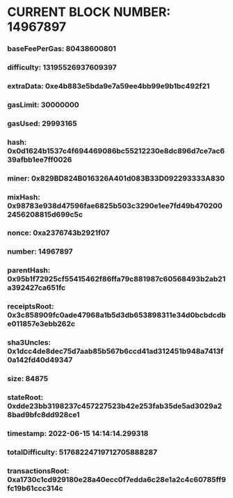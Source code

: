 # CURRENT BLOCK NUMBER: 14967897

### baseFeePerGas: 80438600801
### difficulty: 13195526937609397
### extraData: 0xe4b883e5bda9e7a59ee4bb99e9b1bc492f21
### gasLimit: 30000000
### gasUsed: 29993165
### hash: 0x0d1624b1537c4f694469086bc55212230e8dc896d7ce7ac639afbb1ee7ff0026
### miner: 0x829BD824B016326A401d083B33D092293333A830
### mixHash: 0x98783e938d47596fae6825b503c3290e1ee7fd49b4702002456208815d699c5c
### nonce: 0xa2376743b2921f07
### number: 14967897
### parentHash: 0x95b1f72925cf55415462f86ffa79c881987c60568493b2ab21a392427ca651fc
### receiptsRoot: 0x3c858909fc0ade47968a1b5d3db653898311e34d0bcbdcdbe011857e3ebb262c
### sha3Uncles: 0x1dcc4de8dec75d7aab85b567b6ccd41ad312451b948a7413f0a142fd40d49347
### size: 84875
### stateRoot: 0xdde23bb3198237c457227523b42e253fab35de5ad3029a28bad9bfc8dd928ce1
### timestamp: 2022-06-15 14:14:14.299318
### totalDifficulty: 51768224719712705888287
### transactionsRoot: 0xa1730c1cd929180e28a40ecc0f7edda6c28e1a2c4c60785ff9fc19b61ccc314c
